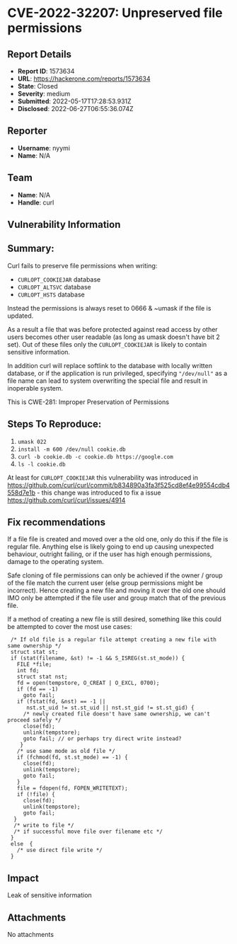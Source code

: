 # CVE-2022-32207: Unpreserved file permissions

## Report Details
- **Report ID**: 1573634
- **URL**: https://hackerone.com/reports/1573634
- **State**: Closed
- **Severity**: medium
- **Submitted**: 2022-05-17T17:28:53.931Z
- **Disclosed**: 2022-06-27T06:55:36.074Z

## Reporter
- **Username**: nyymi
- **Name**: N/A

## Team
- **Name**: N/A
- **Handle**: curl

## Vulnerability Information
## Summary:
Curl fails to preserve file permissions when writing:
- `CURLOPT_COOKIEJAR` database
- `CURLOPT_ALTSVC` database
- `CURLOPT_HSTS` database

Instead the permissions is always reset to 0666 & ~umask if the file is updated.

As a result a file that was before protected against read access by other users becomes other user readable (as long as umask doesn't have bit 2 set).
Out of these files only the `CURLOPT_COOKIEJAR` is likely to contain sensitive information.

In addition curl will replace softlink to the database with locally written database, or if the application is run privileged, specifying `"/dev/null"` as a file name can lead to system overwriting the special file and result in inoperable system.

This is CWE-281: Improper Preservation of Permissions

## Steps To Reproduce:

  1.  `umask 022`
  2.  `install -m 600 /dev/null cookie.db`
  3. `curl -b cookie.db -c cookie.db https://google.com`
  4.  `ls -l cookie.db`

At least for  `CURLOPT_COOKIEJAR` this vulnerability was introduced in https://github.com/curl/curl/commit/b834890a3fa3f525cd8ef4e99554cdb4558d7e1b - this change was introduced to fix a issue https://github.com/curl/curl/issues/4914

## Fix recommendations

If a file file is created and moved over a the old one, only do this if the file is regular file. Anything else is likely going to end up causing unexpected behaviour, outright failing, or if the user has high enough permissions, damage to the operating system.

Safe cloning of file permissions can only be achieved if the owner / group of the file match the current user (else group permissions might be incorrect). Hence creating a new file and moving it over the old one should IMO only be attempted if the file user and group match that of the previous file.

If a method of creating a new file is still desired, something like this could be attempted to cover the most use cases:

 ```
  /* If old file is a regular file attempt creating a new file with same ownership */
  struct stat st;
  if (stat(filename, &st) != -1 && S_ISREG(st.st_mode)) {
    FILE *file;
    int fd;
    struct stat nst;
    fd = open(tempstore, O_CREAT | O_EXCL, 0700);
    if (fd == -1)
      goto fail;
    if (fstat(fd, &nst) == -1 ||
       nst.st_uid != st.st_uid || nst.st_gid != st.st_gid) {
      /* newly created file doesn't have same ownership, we can't proceed safely */
      close(fd);
      unlink(tempstore);
      goto fail; // or perhaps try direct write instead?
     }
    /* use same mode as old file */
    if (fchmod(fd, st.st_mode) == -1) {
      close(fd);
      unlink(tempstore);
      goto fail;
    }
    file = fdopen(fd, FOPEN_WRITETEXT);
    if (!file) {
      close(fd);
      unlink(tempstore);
      goto fail;
   }
   /* write to file */
   /* if successful move file over filename etc */
  }
  else  {
    /* use direct file write */
  }
 ```

## Impact

Leak of sensitive information

## Attachments
No attachments
